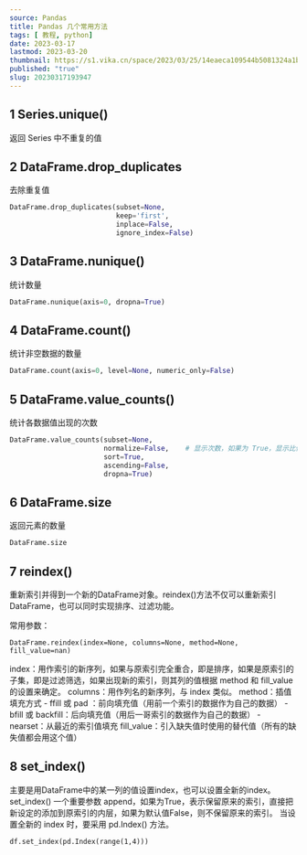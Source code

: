 ```yaml
---
source: Pandas
title: Pandas 几个常用方法
tags: [ 教程, python]
date: 2023-03-17
lastmod: 2023-03-20
thumbnail: https://s1.vika.cn/space/2023/03/25/14eaeca109544b5081324a1bf11f9534?attname=autumn-3937289_960_720.jpg 
published: "true"
slug: 20230317193947
---
```



## 1 Series.unique()  

返回 Series 中不重复的值  

## 2 DataFrame.drop_duplicates  

去除重复值  

```python
DataFrame.drop_duplicates(subset=None,
                          keep='first',
                          inplace=False,
                          ignore_index=False)
```  

## 3 DataFrame.nunique()  

统计数量  

```python
DataFrame.nunique(axis=0, dropna=True)
```  

## 4 DataFrame.count() 

统计非空数据的数量  

```python
DataFrame.count(axis=0, level=None, numeric_only=False)
```  

## 5 DataFrame.value_counts()  

统计各数据值出现的次数  

```python
DataFrame.value_counts(subset=None,
                       normalize=False,    # 显示次数，如果为 True，显示比例
                       sort=True,
                       ascending=False,
                       dropna=True)
```  

## 6 DataFrame.size  

返回元素的数量  

```python
DataFrame.size
```  

## 7 reindex()  

重新索引并得到一个新的DataFrame对象。reindex()方法不仅可以重新索引DataFrame，也可以同时实现排序、过滤功能。  

常用参数：  

`DataFrame.reindex(index=None, columns=None, method=None, fill_value=nan)`

index：用作索引的新序列，如果与原索引完全重合，即是排序，如果是原索引的子集，即是过滤筛选，如果出现新的索引，则其列的值根据 method 和 fill_value 的设置来确定。
columns：用作列名的新序列，与 index 类似。 
method：插值填充方式 
	- ffill 或 pad ：前向填充值（用前一个索引的数据作为自己的数据）
	- bfill 或 backfill：后向填充值（用后一哥索引的数据作为自己的数据）
	- nearset：从最近的索引值填充
fill_value：引入缺失值时使用的替代值（所有的缺失值都会用这个值）  

## 8 set_index()  

主要是用DataFrame中的某一列的值设置index，也可以设置全新的index。set_index() 一个重要参数 append，如果为True，表示保留原来的索引，直接把新设定的添加到原索引的内层，如果为默认值False，则不保留原来的索引。
当设置全新的 index 时，要采用 pd.Index() 方法。  

`df.set_index(pd.Index(range(1,4)))`